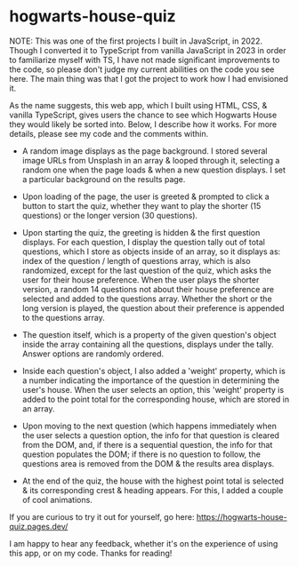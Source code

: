 ﻿# hogwarts-house-quiz

NOTE: This was one of the first projects I built in JavaScript, in 2022. Though I converted it to TypeScript from vanilla JavaScript in 2023 in order to familiarize myself with TS, I have not made significant improvements to the code, so please don't judge my current abilities on the code you see here. The main thing was that I got the project to work how I had envisioned it.
 
As the name suggests, this web app, which I built using HTML, CSS, & vanilla TypeScript, gives users the chance to see which Hogwarts House they would likely be sorted into. Below, I describe how it works. For more details, please see my code and the comments within.

* A random image displays as the page background. I stored several image URLs from Unsplash in an array & looped through it, selecting a random one when the page loads & when a new question displays. I set a particular background on the results page.

* Upon loading of the page, the user is greeted & prompted to click a button to start the quiz, whether they want to play the shorter (15 questions) or the longer version (30 questions). 

* Upon starting the quiz, the greeting is hidden & the first question displays. For each question, I display the question tally out of total questions, which I store as objects inside of an array, so it displays as: index of the question / length of questions array, which is also randomized, except for the last question of the quiz, which asks the user for their house preference. When the user plays the shorter version, a random 14 questions not about their house preference are selected and added to the questions array. Whether the short or the long version is played, the question about their preference is appended to the questions array.

* The question itself, which is a property of the given question's object inside the array containing all the questions, displays under the tally. Answer options are randomly ordered.

* Inside each question's object, I also added a 'weight' property, which is a number indicating the importance of the question in determining the user's house. When the user selects an option, this 'weight' property is added to the point total for the corresponding house, which are stored in an array. 

* Upon moving to the next question (which happens immediately when the user selects a question option, the info for that question is cleared from the DOM, and, if there is a sequential question, the info for that question populates the DOM; if there is no question to follow, the questions area is removed from the DOM & the results area displays.

* At the end of the quiz, the house with the highest point total is selected & its corresponding crest & heading appears. For this, I added a couple of cool animations.

If you are curious to try it out for yourself, go here: https://hogwarts-house-quiz.pages.dev/

I am happy to hear any feedback, whether it's on the experience of using this app, or on my code. Thanks for reading!
